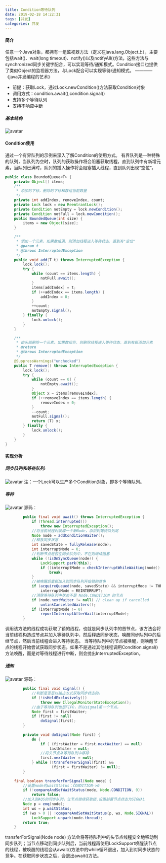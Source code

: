 ```yaml
---
title: Condition等待队列
date: 2019-02-18 14:22:31
tags: [并发]
categories: 并发
---
```

#### 简介
任意一个Java对象，都拥有一组监视器方法（定义在java.lang.Object上），主要包括wait()、wait(long timeout)、notify()以及notifyAll()方法，这些方法与synchronized同步关键字配合，可以实现等待/通知模式。Condition接口也提供了类似Object的监视器方法，与Lock配合可以实现等待/通知模式。         ————《java并发编程的艺术》

- 前提：获取Lock，通过Lock.newCondition()方法获取Condition对象
- 调用方式：condition.await(),condition.signal()
- 支持多个等待队列
- 支持不响应中断

##### 基本结构

![avatar](/pics/等待队列基础结构.png)

#### Condition使用

通过一个有界队列的示例来深入了解Condition的使用方式。
有界队列是一种特殊的队列，当队列为空时，队列的获取操作将会阻塞获取线程，直到队列中有新增元素，当队列已满时，队列的插入操作将会阻塞插入线程，直到队列出现“空位”。

```java
public class BoundedQueue<T> {
    private Object[] items;
    /**
     * 添加的下标，删除的下标和数组当前数量
     */
    private int addIndex, removeIndex, count;
    private Lock lock = new ReentrantLock();
    private Condition notEmpty = lock.newCondition();
    private Condition notFull = lock.newCondition();
    public BoundedQueue(int size) {
        items = new Object[size];
    }

    /**
     * 添加一个元素，如果数组满，则添加线程进入等待状态，直到有"空位"
     * @param t
     * @throws InterruptedException
     */
    public void add(T t) throws InterruptedException {
        lock.lock();
        try {
            while (count == items.length) {
                notFull.await();
            }
            items[addIndex] = t;
            if (++addIndex == items.length) {
                addIndex = 0;
            }
            ++count;
            notEmpty.signal();
        } finally {
            lock.unlock();
        }
    }

    /**
     * 由头部删除一个元素，如果数组空，则删除线程进入等待状态，直到有新添加元素
     * @return
     * @throws InterruptedException
     */
    @SuppressWarnings("unchecked")
    public T remove() throws InterruptedException {
        lock.lock();
        try {
            while (count == 0) {
                notEmpty.await();
            }
            Object x = items[removeIndex];
            if (++removeIndex == items.length) {
                removeIndex = 0;
            }
            --count;
            notFull.signal();
            return (T) x;
        } finally {
            lock.unlock();
        }
    }
}
```

#### 实现分析
##### 同步队列和等待队列:
![avatar](/pics/同步队列和等待队列.png)
注：一个Lock可以生产多个Condition对象，即多个等待队列。
##### 等待
![avatar](/pics/condition-await.png)
源码：
```java
        public final void await() throws InterruptedException {
            if (Thread.interrupted())
                throw new InterruptedException();
            //将当前线程封装成一个新Node，添加到等待队列尾
            Node node = addConditionWaiter();
            //释放同步状态
            int savedState = fullyRelease(node);
            int interruptMode = 0;
            //判断节点是否在同步队列中，不在则继续阻塞
            while (!isOnSyncQueue(node)) {
                LockSupport.park(this);
                if ((interruptMode = checkInterruptWhileWaiting(node)) != 0)
                    break;
            }
            //被唤醒后重新加入到同步队列开始锁的竞争
            if (acquireQueued(node, savedState) && interruptMode != THROW_IE)
                interruptMode = REINTERRUPT;
            //清除等待队列中状态不是 Node.CONDITION 的节点
            if (node.nextWaiter != null) // clean up if cancelled
                unlinkCancelledWaiters();
            if (interruptMode != 0)
                reportInterruptAfterWait(interruptMode);
        }
```
调用该方法的线程成功获取了锁的线程，也就是同步队列中的首节点，该方法会将当前线程构造成节点并加入等待队列中，然后释放同步状态，唤醒同步队列中的后继节点，然后当前线程会进入等待状态。
当等待队列中的节点被唤醒，则唤醒节点的线程开始尝试获取同步状态。如果不是通过其他线程调用Condition.signal()方法唤醒，而是对等待线程进行中断，则会抛出InterruptedException。
##### 通知
![avatar](/pics/condition-signal.png)
源码：
```java
        public final void signal() {
            //判断是否是以独占方式获取同步状态的。
            if (!isHeldExclusively())
                throw new IllegalMonitorStateException();
            //由于等待队列也是FIFO，所以signal第一个节点。
            Node first = firstWaiter;
            if (first != null)
                doSignal(first);
        }
        
        private void doSignal(Node first) {
            do {
                if ( (firstWaiter = first.nextWaiter) == null)
                    lastWaiter = null;
                //将头节点从等待队列中移除
                first.nextWaiter = null;
            } while (!transferForSignal(first) &&
                     (first = firstWaiter) != null);
        }
        
    final boolean transferForSignal(Node node) {
        //设置node的waitStatus：CONDITION->0
        if (!compareAndSetWaitStatus(node, Node.CONDITION, 0))
            return false;
        //加入到AQS的同步队列，让节点继续获取锁,设置前置节点状态为SIGNAL
        Node p = enq(node);
        int ws = p.waitStatus;
        if (ws > 0 || !compareAndSetWaitStatus(p, ws, Node.SIGNAL))
            LockSupport.unpark(node.thread);
        return true;
    }
```
transferForSignal(Node node) 方法会将等待队列中的头节点线程安全地移动到同步队列；当节点移动到同步队列后，当前线程再使用LockSupport唤醒该节点的线程，被唤醒的线程会从await()方法中的while循环退出，加入到对同步状态的竞争。在获取同步状态之后，会退出await()方法。